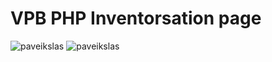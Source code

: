 # VPB PHP Inventorsation page 
![paveikslas](https://user-images.githubusercontent.com/5388554/199603617-0ca3e670-60d0-4464-8710-f0f9cf98d9a0.png)
![paveikslas](https://user-images.githubusercontent.com/5388554/199603655-32c80ac7-f756-4b2b-a4b3-7b89c4d69d7c.png)
